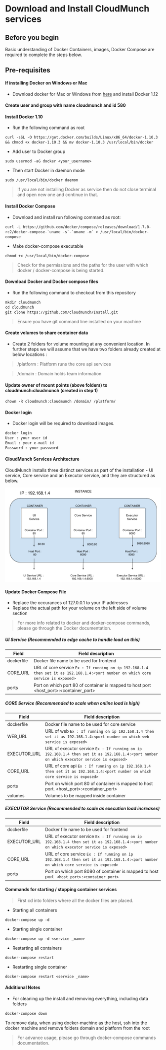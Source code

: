 # Download and Install CloudMunch services

## Before you begin

Basic understanding of Docker Containers, images, Docker Compose are required to complete the steps below.

## Pre-requisites

#### If installing Docker on Windows or Mac 
* Download docker for Mac or Windows from [here](http://www.docker.com/products/overview) and install Docker 1.12

#### Create user and group with name cloudmunch and id 580
####  Install Docker 1.10

* Run the following command as root

```
curl -sSL -O https://get.docker.com/builds/Linux/x86_64/docker-1.10.3 && chmod +x docker-1.10.3 && mv docker-1.10.3 /usr/local/bin/docker
```

* Add user to Docker group

```
sudo usermod -aG docker <your_username>
```

* Then start Docker in daemon mode

```
sudo /usr/local/bin/docker daemon
```

> If you are not installing Docker as service then do not close terminal and open new one and continue in that. 

#### Install Docker Compose

* Download and install run following command as root:	

```
curl -L https://github.com/docker/compose/releases/download/1.7.0-rc2/docker-compose-`uname -s`-`uname -m` > /usr/local/bin/docker-compose
```

* Make docker-compose executable

```
chmod +x /usr/local/bin/docker-compose
```

>  Check for the permissions and the paths for the user with which docker / docker-compose is being started.

#### Download Docker and Docker compose files

* Run the following command to checkout from this repository
```
mkdir cloudmunch
cd cloudmunch
git clone https://github.com/cloudmunch/Install.git 

```
> Ensure you have git command line installed on your machine

#### Create volumes to share container data

* Create 2 folders for volume mounting at any convenient location. In further steps we will assume that we have two folders already created at below locations :

> /platform : Platform runs the core api services 

> /domain : Domain holds team information 


#### Update owner of mount points (above folders) to cloudmunch:cloudmunch (created in step 1)

```
chown -R cloudmunch:cloudmunch /domain/ /platform/ 

```

#### Docker login

* Docker login will be required to download images. 

```
docker login
User : your user id
Email : your e-mail id
Password : your password
```

#### CloudMunch Services Architecture

CloudMunch installs three distinct services as part of the installation - UI service, Core service and an Executor service, and they are structured as below.

![alt text](images/architecture.png "Cloudmunch Services Architecture")


#### Update Docker Compose File
* Replace the occurances of 127.0.0.1 to your IP addresses
* Replace the actual path for your volume on the left side of volume section

> For more info related to docker and docker-compose commands, please go through the Docker documentation. 

##### **UI** Service (Recommended to edge cache to handle load on this)

|Field | Field description|
|------|------------------|
| dockerfile | Docker file name to be used for frontend |
| CORE_URL | URL of core service ```Ex : If running on ip 192.168.1.4 then set it as 192.168.1.4:<port number on which core service is exposed>```|
| ports |  Port on which port 80 of container is mapped to host port <host_port>:<container_port>|
	

##### **CORE** Service (Recommended to scale when online load is high)

|Field | Field description|
|------|------------------|
|dockerfile|Docker file name to be used for core service|
|WEB_URL| URL of web ```Ex : If running on ip 192.168.1.4 then set it as 192.168.1.4:<port number on which web service is exposed>```|
|EXECUTOR_URL|URL of executor service ```Ex : If running on ip 192.168.1.4 then set it as 192.168.1.4:<port number on which executor service is exposed>```|
|CORE_URL|  URL of core api ```Ex : If running on ip 192.168.1.4 then set it as 192.168.1.4:<port number on which core service is exposed>```|
|ports|  Port on which port 80 of container is mapped to host port. <host_port>:<container_port>|
|volumes|  Volumes to be mapped inside container|

##### **EXECUTOR** Service (Recommended to scale as execution load increases)

|Field | Field description |
|------|-------------------|
|dockerfile|  Docker file name to be used for frontend |
|EXECUTOR_URL|  URL of executor service ``` Ex : If running on ip 192.168.1.4 then set it as 192.168.1.4:<port number on which executor service is exposed> ```|
|CORE_URL|  URL of core service ```Ex : If running on ip 192.168.1.4 then set it as 192.168.1.4:<port number on which core service is exposed>```|
|ports|  Port on which port 8080 of container is mapped to host port ``` <host_port>:<container_port>```|

#### Commands for starting / stopping container services

> First cd into folders where all the docker files are placed.

* Starting all containers
```
docker-compose up -d 
```
* Starting single container
```
docker-compose up -d <service _name>
```
* Restarting all containers
```
docker-compose restart
```
* Restarting single container
```
docker-compose restart <service _name>
```

#### Additional Notes
* For cleaning up the install and removing everything, including data folders 
```
docker-compose down
```

To remove data, when using docker-machine as the host, ssh into the docker machine and remove folders domain and platform from the root

> For advance usage, please go through docker-compose commands documentation.

